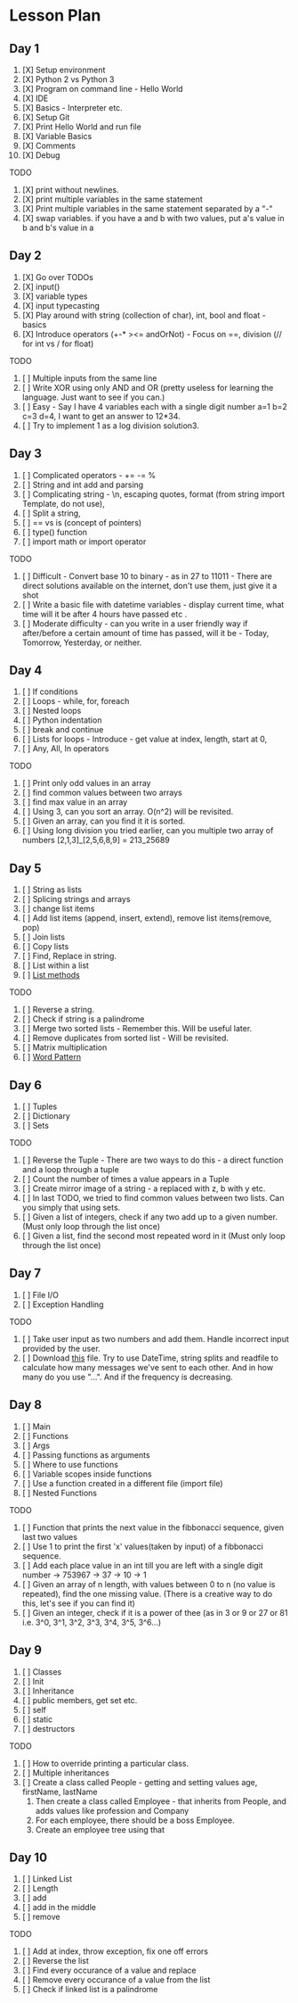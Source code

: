 # Lesson Plan

## Day 1

1. [X] Setup environment
2. [X] Python 2 vs Python 3
3. [X] Program on command line - Hello World
4. [X] IDE
5. [X] Basics - Interpreter etc.
6. [X] Setup Git
7. [X] Print Hello World and run file
8. [X] Variable Basics
9. [X] Comments
10. [X] Debug

TODO

1. [X] print without newlines.
2. [X] print multiple variables in the same statement
3. [X] Print multiple variables in the same statement separated by a "-"
4. [X] swap variables. if you have a and b with two values, put a's value in b and b's value in a

## Day 2

1. [X] Go over TODOs
2. [X] input()
3. [X] variable types
4. [X] input typecasting
5. [X] Play around with string (collection of char), int, bool and float - basics
6. [X] Introduce operators (+-* ><= andOrNot) - Focus on ==, division (// for int vs / for float)

TODO

1. [ ] Multiple inputs from the same line
2. [ ] Write XOR using only AND and OR (pretty useless for learning the language. Just want to see if you can.)
3. [ ] Easy - Say I have 4 variables each with a single digit number a=1 b=2 c=3 d=4, I want to get an answer to 12*34.
4. [ ] Try to implement 1 as a log division solution3.

## Day 3

1. [ ] Complicated operators - += -= %
2. [ ] String and int add and parsing
3. [ ] Complicating string - \n, escaping quotes, format (from string import Template, do not use),
4. [ ] Split a string,
5. [ ] == vs is (concept of pointers)
6. [ ] type() function
7. [ ] import math or import operator

TODO

1. [ ] Difficult - Convert base 10 to binary - as in 27 to 11011 - There are direct solutions available on the internet, don't use them, just give it a shot
2. [ ] Write a basic file with datetime variables - display current time, what time will it be after 4 hours have passed etc .
3. [ ] Moderate difficulty - can you write in a user friendly way if after/before a certain amount of time has passed, will it be - Today, Tomorrow, Yesterday, or neither.

## Day 4

1. [ ] If conditions
2. [ ] Loops - while, for, foreach
3. [ ] Nested loops
4. [ ] Python indentation
5. [ ] break and continue
6. [ ] Lists for loops - Introduce - get value at index, length, start at 0,
7. [ ] Any, All, In operators

TODO

1. [ ] Print only odd values in an array
2. [ ] find common values between two arrays
3. [ ] find max value in an array
4. [ ] Using 3, can you sort an array. O(n^2) will be revisited.
5. [ ] Given an array, can you find it it is sorted.
6. [ ] Using long division you tried earlier, can you multiple two array of numbers [2,1,3]_[2,5,6,8,9] = 213_25689

## Day 5

1. [ ] String as lists
2. [ ] Splicing strings and arrays
3. [ ] change list items
4. [ ] Add list items (append, insert, extend), remove list items(remove, pop)
5. [ ] Join lists
6. [ ] Copy lists
7. [ ] Find, Replace in string.
8. [ ] List within a list
9. [ ] [List methods](https://www.w3schools.com/python/python_lists_methods.asp)

TODO

1. [ ] Reverse a string.
2. [ ] Check if string is a palindrome
3. [ ] Merge two sorted lists - Remember this. Will be useful later.
4. [ ] Remove duplicates from sorted list - Will be revisited.
5. [ ] Matrix multiplication
6. [ ] [Word Pattern](https://leetcode.com/problems/word-pattern/)

## Day 6

1. [ ] Tuples
2. [ ] Dictionary
3. [ ] Sets

TODO

1. [ ] Reverse the Tuple - There are two ways to do this - a direct function and a loop through a tuple
2. [ ] Count the number of times a value appears in a Tuple
3. [ ] Create mirror image of a string - a replaced with z, b with y etc.
4. [ ] In last TODO, we tried to find common values between two lists. Can you simply that using sets.
5. [ ] Given a list of integers, check if any two add up to a given number. (Must only loop through the list once)
6. [ ] Given a list, find the second most repeated word in it (Must only loop through the list once)

## Day 7

1. [ ] File I/O
2. [ ] Exception Handling

TODO

1. [ ] Take user input as two numbers and add them. Handle incorrect input provided by the user.
2. [ ] Download [this](https://drive.google.com/file/d/1NdVS_nkgSpAL3vQ8k-HX1NHaRHMETjU3/view?usp=drivesdk) file. Try to use DateTime, string splits and readfile to calculate how many messages we've sent to each other.  And in how many do you use "...". And if the frequency is decreasing. 

## Day 8

1. [ ] Main
2. [ ] Functions
3. [ ] Args
4. [ ] Passing functions as arguments
5. [ ] Where to use functions
6. [ ] Variable scopes inside functions
7. [ ] Use a function created in a different file (import file)
8. [ ] Nested Functions

TODO

1. [ ] Function that prints the next value in the fibbonacci sequence, given last two values
2. [ ] Use 1 to print the first 'x' values(taken by input) of a fibbonacci sequence.
3. [ ] Add each place value in an int till you are left with a single digit number -> 753967 -> 37 -> 10 -> 1
4. [ ] Given an array of n length, with values between 0 to n (no value is repeated), find the one missing value. (There is a creative way to do this, let's see if you can find it)
5. [ ] Given an integer, check if it is a power of thee (as in 3 or 9 or 27 or 81 i.e. 3^0, 3^1, 3^2, 3^3, 3^4, 3^5, 3^6...)

## Day 9

1. [ ] Classes
2. [ ] Init
3. [ ] Inheritance
4. [ ] public members, get set etc.
5. [ ] self
6. [ ] static
7. [ ] destructors

TODO

1. [ ] How to override printing a particular class.
2. [ ] Multiple inheritances
3. [ ] Create a class called People - getting and setting values age, firstName, lastName
   1. Then create a class called Employee - that inherits from People, and adds values like profession and Company
   2. For each employee, there should be a boss Employee.
   3. Create an employee tree using that

## Day 10

1. [ ] Linked List
2. [ ] Length
3. [ ] add
4. [ ] add in the middle
5. [ ] remove

TODO

1. [ ] Add at index, throw exception, fix one off errors
2. [ ] Reverse the list
3. [ ] Find every occurance of a value and replace
4. [ ] Remove every occurance of a value from the list
5. [ ] Check if linked list is a palindrome